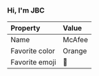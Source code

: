 ### Hi, I'm JBC

| Property | Value |
|:---------------|:-----------------|
| Name | McAfee |
| Favorite color | Orange |
| Favorite emoji | :steam_locomotive: |
